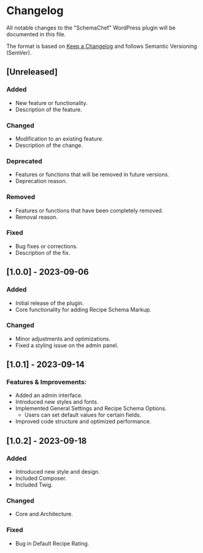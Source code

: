 # Changelog

All notable changes to the "SchemaChef" WordPress plugin will be documented in this file.

The format is based on [Keep a Changelog](https://keepachangelog.com/en/1.0.0/) and follows Semantic Versioning (SemVer).

## [Unreleased]

### Added

- New feature or functionality.
- Description of the feature.

### Changed

- Modification to an existing feature.
- Description of the change.

### Deprecated

- Features or functions that will be removed in future versions.
- Deprecation reason.

### Removed

- Features or functions that have been completely removed.
- Removal reason.

### Fixed

- Bug fixes or corrections.
- Description of the fix.

## [1.0.0] - 2023-09-06

### Added

- Initial release of the plugin.
- Core functionality for adding Recipe Schema Markup.

### Changed

- Minor adjustments and optimizations.
- Fixed a styling issue on the admin panel.

## [1.0.1] - 2023-09-14

### Features & Improvements:

- Added an admin interface.
- Introduced new styles and fonts.
- Implemented General Settings and Recipe Schema Options.
  - Users can set default values for certain fields.
- Improved code structure and optimized performance.

## [1.0.2] - 2023-09-18

### Added

- Introduced new style and design.
- Included Composer.
- Included Twig.

### Changed

- Core and Architecture.

### Fixed

- Bug in Default Recipe Rating.
